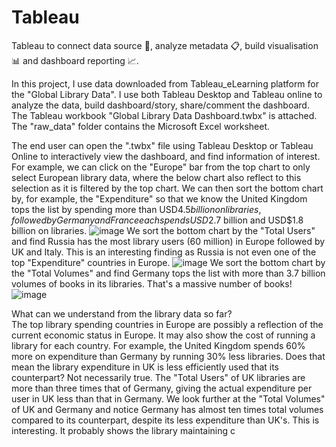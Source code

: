 # Tableau
Tableau to connect data source :open_file_folder:, analyze metadata :clipboard:, build visualisation :bar_chart: and dashboard reporting :chart_with_upwards_trend:.

In this project, I use data downloaded from Tableau_eLearning platform for the "Global Library Data". I use both Tableau Desktop and Tableau online to analyze the data, build dashboard/story, share/comment the dashboard. The Tableau workbook "Global Library Data Dashboard.twbx" is attached. The "raw_data"  folder contains the Microsoft Excel worksheet.

The end user can open the ".twbx" file using Tableau Desktop or Tableau Online to interactively view the dashboard, and find information of interest. For example, we can click on the "Europe" bar from the top chart to only select European library data, where the below chart also reflect to this selection as it is filtered by the top chart. We can then sort the bottom chart by, for example, the "Expenditure" so that we know the United Kingdom tops the list by spending more than USD$4.5 billion on libraries, followed by Germany and France each spends USD$2.7 billion and USD$1.8 billion on libraries.
![image](https://user-images.githubusercontent.com/76986018/147400882-61230642-5454-4d2e-aefa-776558793b58.png)
We sort the bottom chart by the "Total Users" and find Russia has the most library users (60 million) in Europe followed by UK and Italy. This is an interesting finding as Russia is not even one of the top "Expenditure" countries in Europe.
![image](https://user-images.githubusercontent.com/76986018/147401059-3943a483-f8a1-4989-85fe-0c0e9aa607cc.png)
We sort the bottom chart by the "Total Volumes" and find Germany tops the list with more than 3.7 billion volumes of books in its libraries. That's a massive number of books!
![image](https://user-images.githubusercontent.com/76986018/147401209-7399555e-5603-4138-8490-f1da900999d3.png)

What can we understand from the library data so far?\
The top library spending countries in Europe are possibly a reflection of the current economic status in Europe. It may also show the cost of running a library for each country. For example, the United Kingdom spends 60% more on expenditure than Germany by running 30% less libraries. Does that mean the library expenditure in UK is less efficiently used that its counterpart? Not necessarily true. The "Total Users" of UK libraries are more than three times that of Germany, giving the actual expenditure per user in UK less than that in Germany. We look further at the "Total Volumes" of UK and Germany and notice Germany has almost ten times total volumes compared to its counterpart, despite its less expenditure than UK's. This is interesting. It probably shows the library maintaining c

